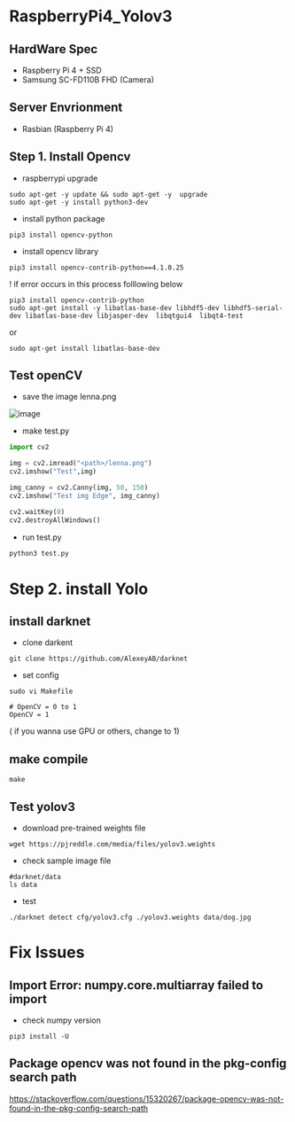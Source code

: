 # RaspberryPi4_Yolov3

## HardWare Spec
  - Raspberry Pi 4 + SSD
  - Samsung SC-FD110B FHD (Camera)
## Server Envrionment
  - Rasbian (Raspberry Pi 4)

## Step 1. Install Opencv

  - raspberrypi upgrade
  
  ```
  sudo apt-get -y update && sudo apt-get -y  upgrade
  sudo apt-get -y install python3-dev
  ```
  
  - install python package
  
  ```
  pip3 install opencv-python
  ```
  
  - install opencv library
  
  ```
  pip3 install opencv-contrib-python==4.1.0.25
  ```
  
  ! if error occurs in this process folllowing below
  
  ```
  pip3 install opencv-contrib-python 
sudo apt-get install -y libatlas-base-dev libhdf5-dev libhdf5-serial-dev libatlas-base-dev libjasper-dev  libqtgui4  libqt4-test
  ```
  
  or
  
  ```
  sudo apt-get install libatlas-base-dev
  ```
  
## Test openCV

  - save the image lenna.png
  
  ![image](https://user-images.githubusercontent.com/81907470/178634964-577db4ff-8659-42d0-9dc2-ef3af2441ddb.png)

  - make test.py

  ```python
  import cv2

img = cv2.imread("<path>/lenna.png")
cv2.imshow("Test",img)

img_canny = cv2.Canny(img, 50, 150)
cv2.imshow("Test img Edge", img_canny)

cv2.waitKey(0)
cv2.destroyAllWindows()
```
  
  - run test.py
  
  ```python
  python3 test.py
  ```

# Step 2. install Yolo

## install darknet

- clone darkent

```
git clone https://github.com/AlexeyAB/darknet
```

- set config

```
sudo vi Makefile
```

```
# OpenCV = 0 to 1
OpenCV = 1
```
( if you wanna use GPU or others, change to 1)

## make compile

```
make
```

## Test yolov3

- download pre-trained weights file

```
wget https://pjreddle.com/media/files/yolov3.weights
```

- check sample image file

```
#darknet/data
ls data
```

- test

```
./darknet detect cfg/yolov3.cfg ./yolov3.weights data/dog.jpg
```

# Fix Issues 

## Import Error: numpy.core.multiarray failed to import

  - check numpy version
  
  ```
  pip3 install -U
  ```
  
## Package opencv was not found in the pkg-config search path
  
  https://stackoverflow.com/questions/15320267/package-opencv-was-not-found-in-the-pkg-config-search-path
 
